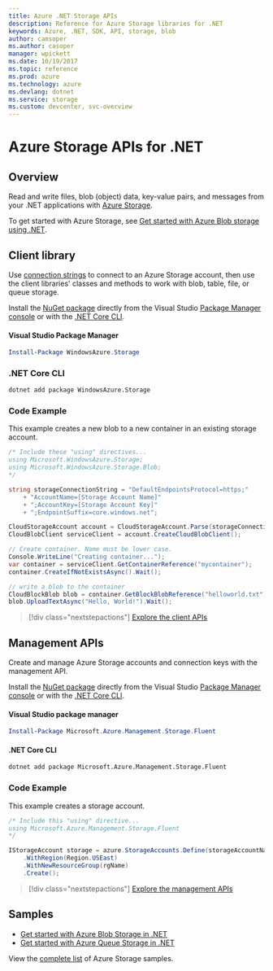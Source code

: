 ```yaml
---
title: Azure .NET Storage APIs
description: Reference for Azure Storage libraries for .NET
keywords: Azure, .NET, SDK, API, storage, blob
author: camsoper
ms.author: casoper
manager: wpickett
ms.date: 10/19/2017
ms.topic: reference
ms.prod: azure
ms.technology: azure
ms.devlang: dotnet
ms.service: storage
ms.custom: devcenter, svc-overview
---
```


# Azure Storage APIs for .NET

## Overview

Read and write files, blob (object) data, key-value pairs, and messages from your .NET applications with [Azure Storage](https://review.docs.microsoft.com/en-us/azure/storage/storage-introduction).

To get started with Azure Storage, see [Get started with Azure Blob storage using .NET](/azure/storage/storage-dotnet-how-to-use-blobs).

## Client library

Use [connection strings](/azure/storage/storage-create-storage-account#manage-your-storage-account) to connect to an Azure Storage account, then use the client libraries' classes and methods to work with blob, table, file, or queue storage.

Install the [NuGet package](https://www.nuget.org/packages/WindowsAzure.Storage) directly from the Visual Studio [Package Manager console][PackageManager] or with the [.NET Core CLI][DotNetCLI].

#### Visual Studio Package Manager

```powershell
Install-Package WindowsAzure.Storage
```

### .NET Core CLI

```bash
dotnet add package WindowsAzure.Storage
```

### Code Example

This example creates a new blob to a new container in an existing storage account.

```csharp
/* Include these "using" directives...
using Microsoft.WindowsAzure.Storage;
using Microsoft.WindowsAzure.Storage.Blob;
*/

string storageConnectionString = "DefaultEndpointsProtocol=https;"
    + "AccountName=[Storage Account Name]"
    + ";AccountKey=[Storage Account Key]"
    + ";EndpointSuffix=core.windows.net";

CloudStorageAccount account = CloudStorageAccount.Parse(storageConnectionString);
CloudBlobClient serviceClient = account.CreateCloudBlobClient();

// Create container. Name must be lower case.
Console.WriteLine("Creating container...");
var container = serviceClient.GetContainerReference("mycontainer");
container.CreateIfNotExistsAsync().Wait();

// write a blob to the container
CloudBlockBlob blob = container.GetBlockBlobReference("helloworld.txt");
blob.UploadTextAsync("Hello, World!").Wait();
```

> [!div class="nextstepactions"]
> [Explore the client APIs](/dotnet/api/overview/azure/storage/client)

## Management APIs

Create and manage Azure Storage accounts and connection keys with the management API.

Install the [NuGet package](https://www.nuget.org/packages/Microsoft.Azure.Management.Storage.Fluent) directly from the Visual Studio [Package Manager console][PackageManager] or with the [.NET Core CLI][DotNetCLI].

#### Visual Studio package manager

```powershell
Install-Package Microsoft.Azure.Management.Storage.Fluent
```

#### .NET Core CLI

````bash
dotnet add package Microsoft.Azure.Management.Storage.Fluent
````

### Code Example

This example creates a storage account.

```csharp
/* Include this "using" directive...
using Microsoft.Azure.Management.Storage.Fluent
*/

IStorageAccount storage = azure.StorageAccounts.Define(storageAccountName)
    .WithRegion(Region.USEast)
    .WithNewResourceGroup(rgName)
    .Create();
```

> [!div class="nextstepactions"]
> [Explore the management APIs](/dotnet/api/overview/azure/storage/management)

## Samples

* [Get started with Azure Blob Storage in .NET](https://azure.microsoft.com/resources/samples/storage-blob-dotnet-getting-started/) 
* [Get started with Azure Queue Storage in .NET](https://azure.microsoft.com/resources/samples/storage-queue-dotnet-getting-started/)

View the [complete list](https://azure.microsoft.com/resources/samples/?platform=dotnet&term=storage) of Azure Storage samples.

[PackageManager]: https://docs.microsoft.com/nuget/tools/package-manager-console
[DotNetCLI]: https://docs.microsoft.com/en-us/dotnet/core/tools/dotnet-add-package